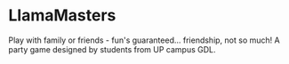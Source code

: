 # LlamaMasters
Play with family or friends - fun's guaranteed... friendship, not so much!
A party game designed by students from UP campus GDL.
